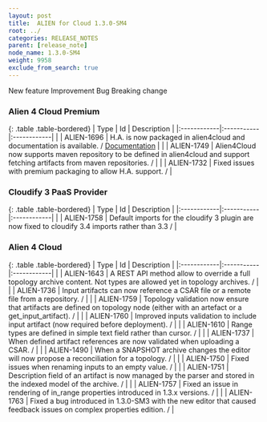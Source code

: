 ```yaml
---
layout: post
title:  ALIEN for Cloud 1.3.0-SM4
root: ../
categories: RELEASE_NOTES
parent: [release_note]
node_name: 1.3.0-SM4
weight: 9958
exclude_from_search: true
---
```





<i class="fa fa-plus text-success"></i> New feature <i class="fa fa-level-up text-primary"></i> Improvement  <i class="fa fa-bug text-danger"></i> Bug <i class="fa fa-exclamation-triangle text-warning"></i> Breaking change


### Alien 4 Cloud Premium



  {: .table .table-bordered}
  | Type        | Id         | Description |
  |:------------|:-----------|:------------|
    |  <i class="fa fa-plus text-success"></i> | ALIEN-1696 | H.A. is now packaged in alien4cloud and documentation is available. / [Documentation](#/documentation/1.3.0/admin_guide/ha.html) |
    |  <i class="fa fa-plus text-success"></i> | ALIEN-1749 | Alien4Cloud now supports maven repository to be defined in alien4cloud and support fetching artifacts from maven repositories. /  |
        |  <i class="fa fa-bug text-danger"></i> | ALIEN-1732 | Fixed issues with premium packaging to allow H.A. support. /  |



### Cloudify 3 PaaS Provider



  {: .table .table-bordered}
  | Type        | Id         | Description |
  |:------------|:-----------|:------------|
    |  <i class="fa fa-plus text-success"></i> | ALIEN-1758 | Default imports for the cloudify 3 plugin are now fixed to cloudify 3.4 imports rather than 3.3 /  |



### Alien 4 Cloud



  {: .table .table-bordered}
  | Type        | Id         | Description |
  |:------------|:-----------|:------------|
    |  <i class="fa fa-plus text-success"></i> | ALIEN-1643 | A REST API method allow to override a full topology archive content. Not types are allowed yet in topology archives. /  |
    |  <i class="fa fa-plus text-success"></i> | ALIEN-1736 | Input artifacts can now reference a CSAR file or a remote file from a repository. /  |
    |  <i class="fa fa-plus text-success"></i> | ALIEN-1759 | Topology validation now ensure that artifacts are defined on topology node (either with an artefact or a get_input_artifact). /  |
    |  <i class="fa fa-plus text-success"></i> | ALIEN-1760 | Improved inputs validation to include input artifact (now required before deployment). /  |
      |  <i class="fa fa-level-up text-primary"></i> | ALIEN-1610 | Range types are defined in simple text field rather than cursor. /  |
    |  <i class="fa fa-level-up text-primary"></i> | ALIEN-1737 | When defined artifact references are now validated when uploading a CSAR. /  |
      |  <i class="fa fa-bug text-danger"></i> | ALIEN-1490 | When a SNAPSHOT archive changes the editor will now propose a reconciliation for a topology. /  |
    |  <i class="fa fa-bug text-danger"></i> | ALIEN-1750 | Fixed issues when renaming inputs to an empty value. /  |
    |  <i class="fa fa-bug text-danger"></i> | ALIEN-1751 | Description field of an artifact is now managed by the parser and stored in the indexed model of the archive. /  |
    |  <i class="fa fa-bug text-danger"></i> | ALIEN-1757 | Fixed an issue in rendering of in_range properties introduced in 1.3.x versions. /  |
    |  <i class="fa fa-bug text-danger"></i> | ALIEN-1763 | Fixed a bug introduced in 1.3.0-SM3 with the new editor that caused feedback issues on complex properties edition. /  |

